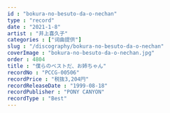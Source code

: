 ```yaml
---
id : "bokura-no-besuto-da-o-nechan"
type : "record"
date : "2021-1-8"
artist : "井上喜久子"
categories : ["词曲提供"]
slug : "/discography/bokura-no-besuto-da-o-nechan"
coverImage : "bokura-no-besuto-da-o-nechan.jpg"
order : 4804
title : "僕らのベストだ、お姉ちゃん"
recordNo : "PCCG-00506"
recordPrice : "税抜3,204円"
recordReleaseDate : "1999-08-18"
recordPublisher : "PONY CANYON"
recordType : "Best"
---
```


